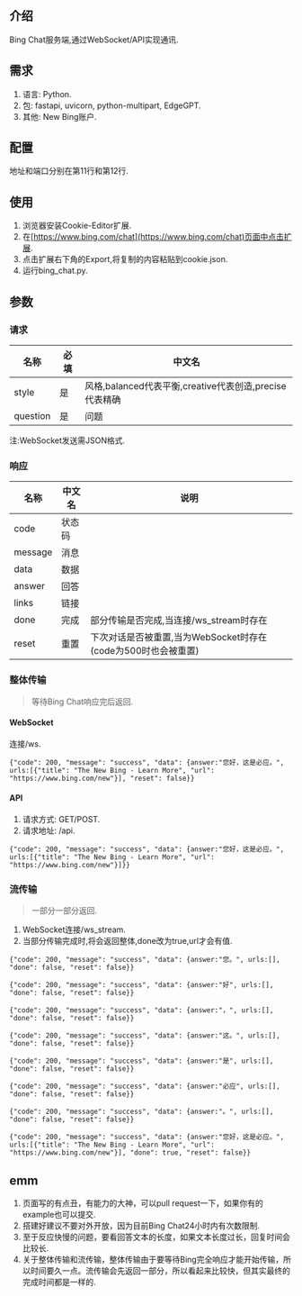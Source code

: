 ## 介绍
Bing Chat服务端,通过WebSocket/API实现通讯.
## 需求
1. 语言: Python.
2. 包: fastapi, uvicorn, python-multipart, EdgeGPT.
3. 其他: New Bing账户.
## 配置
地址和端口分别在第11行和第12行.
## 使用
1. 浏览器安装Cookie-Editor扩展.
2. 在[https://www.bing.com/chat](https://www.bing.com/chat)页面中点击扩展.
3. 点击扩展右下角的Export,将复制的内容粘贴到cookie.json.
4. 运行bing_chat.py.
## 参数
### 请求
名称|必填|中文名
---|---|---
style|是|风格,balanced代表平衡,creative代表创造,precise代表精确
question|是|问题
注:WebSocket发送需JSON格式.
### 响应
名称|中文名|说明
---|---|---
code|状态码|
message|消息|
data|数据|
answer|回答|
links|链接|
done|完成|部分传输是否完成,当连接/ws_stream时存在
reset|重置|下次对话是否被重置,当为WebSocket时存在(code为500时也会被重置)
### 整体传输
> 等待Bing Chat响应完后返回.

#### WebSocket
连接/ws.
```
{"code": 200, "message": "success", "data": {answer:"您好，这是必应。", urls:[{"title": "The New Bing - Learn More", "url": "https://www.bing.com/new"}], "reset": false}}
```
#### API
1. 请求方式: GET/POST.
2. 请求地址: /api.
```
{"code": 200, "message": "success", "data": {answer:"您好，这是必应。", urls:[{"title": "The New Bing - Learn More", "url": "https://www.bing.com/new"}]}}
```
### 流传输
> 一部分一部分返回.

1. WebSocket连接/ws_stream.
2. 当部分传输完成时,将会返回整体,done改为true,url才会有值.
```
{"code": 200, "message": "success", "data": {answer:"您。", urls:[], "done": false, "reset": false}}

{"code": 200, "message": "success", "data": {answer:"好", urls:[], "done": false, "reset": false}}

{"code": 200, "message": "success", "data": {answer:"，", urls:[], "done": false, "reset": false}}

{"code": 200, "message": "success", "data": {answer:"这。", urls:[], "done": false, "reset": false}}

{"code": 200, "message": "success", "data": {answer:"是", urls:[], "done": false, "reset": false}}

{"code": 200, "message": "success", "data": {answer:"必应", urls:[], "done": false, "reset": false}}

{"code": 200, "message": "success", "data": {answer:"。", urls:[], "done": false, "reset": false}}

{"code": 200, "message": "success", "data": {answer:"您好，这是必应。", urls:[{"title": "The New Bing - Learn More", "url": "https://www.bing.com/new"}], "done": true, "reset": false}}
```
## emm
1. 页面写的有点丑，有能力的大神，可以pull request一下，如果你有的example也可以提交.
2. 搭建好建议不要对外开放，因为目前Bing Chat24小时内有次数限制.
3. 至于反应快慢的问题，要看回答文本的长度，如果文本长度过长，回复时间会比较长.
4. 关于整体传输和流传输，整体传输由于要等待Bing完全响应才能开始传输，所以时间要久一点。流传输会先返回一部分，所以看起来比较快，但其实最终的完成时间都是一样的.